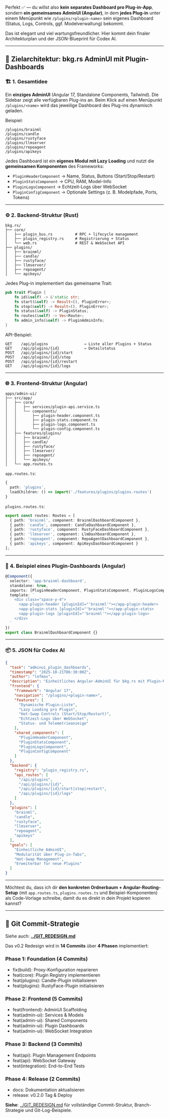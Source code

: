 Perfekt ✅ — du willst also **kein separates Dashboard pro Plug-in-App**, sondern **ein gemeinsames AdminUI (Angular)**, in dem **jedes Plug-in** unter einem Menüpunkt wie
`/plugins/<plugin-name>`
sein eigenes Dashboard (Status, Logs, Controls, ggf. Modelverwaltung) bekommt.

Das ist elegant und viel wartungsfreundlicher.
Hier kommt dein finaler Architekturplan und der JSON-Blueprint für Codex AI.

---

## 🧠 **Zielarchitektur: bkg.rs AdminUI mit Plugin-Dashboards**

### 🏗️ **1. Gesamtidee**

Ein **einziges AdminUI** (Angular 17, Standalone Components, Tailwind).
Die Sidebar zeigt alle verfügbaren Plug-ins an.
Beim Klick auf einen Menüpunkt `/plugins/<name>` wird das jeweilige Dashboard des Plug-ins dynamisch geladen.

Beispiel:

```
/plugins/brainml
/plugins/candle
/plugins/rustyface
/plugins/llmserver
/plugins/repoagent
/plugins/apikeys
```

Jedes Dashboard ist ein **eigenes Modul mit Lazy Loading** und nutzt die **gemeinsamen Komponenten** des Frameworks:

* `PluginHeaderComponent` → Name, Status, Buttons (Start/Stop/Restart)
* `PluginStatsComponent` → CPU, RAM, Model-Info
* `PluginLogsComponent` → Echtzeit-Logs über WebSocket
* `PluginConfigComponent` → Optionale Settings (z. B. Modelpfade, Ports, Tokens)

---

### ⚙️ **2. Backend-Struktur (Rust)**

```
bkg.rs/
├── core/
│   ├── plugin_bus.rs          # RPC + lifecycle management
│   ├── plugin_registry.rs     # Registrierung + Status
│   └── web.rs                 # REST & WebSocket API
├── plugins/
│   ├── brainml/
│   ├── candle/
│   ├── rustyface/
│   ├── llmserver/
│   ├── repoagent/
│   └── apikeys/
```

Jedes Plug-in implementiert das gemeinsame Trait:

```rust
pub trait Plugin {
    fn id(&self) -> &'static str;
    fn start(&self) -> Result<(), PluginError>;
    fn stop(&self) -> Result<(), PluginError>;
    fn status(&self) -> PluginStatus;
    fn routes(&self) -> Vec<Route>;
    fn admin_info(&self) -> PluginAdminInfo;
}
```

API-Beispiel:

```
GET    /api/plugins                → Liste aller Plugins + Status
GET    /api/plugins/{id}           → Detailstatus
POST   /api/plugins/{id}/start
POST   /api/plugins/{id}/stop
POST   /api/plugins/{id}/restart
GET    /api/plugins/{id}/logs
```

---

### 🌐 **3. Frontend-Struktur (Angular)**

```
apps/admin-ui/
├── src/app/
│   ├── core/
│   │   ├── services/plugin-api.service.ts
│   │   └── components/
│   │       ├── plugin-header.component.ts
│   │       ├── plugin-stats.component.ts
│   │       ├── plugin-logs.component.ts
│   │       └── plugin-config.component.ts
│   ├── features/plugins/
│   │   ├── brainml/
│   │   ├── candle/
│   │   ├── rustyface/
│   │   ├── llmserver/
│   │   ├── repoagent/
│   │   └── apikeys/
│   └── app.routes.ts
```

`app.routes.ts`:

```typescript
{
  path: 'plugins',
  loadChildren: () => import('./features/plugins/plugins.routes')
}
```

`plugins.routes.ts`:

```typescript
export const routes: Routes = [
  { path: 'brainml', component: BrainmlDashboardComponent },
  { path: 'candle', component: CandleDashboardComponent },
  { path: 'rustyface', component: RustyFaceDashboardComponent },
  { path: 'llmserver', component: LlmDashboardComponent },
  { path: 'repoagent', component: RepoAgentDashboardComponent },
  { path: 'apikeys', component: ApiKeysDashboardComponent }
];
```

---

### 🧩 **4. Beispiel eines Plugin-Dashboards (Angular)**

```typescript
@Component({
  selector: 'app-brainml-dashboard',
  standalone: true,
  imports: [PluginHeaderComponent, PluginStatsComponent, PluginLogsComponent],
  template: `
    <div class="space-y-4">
      <app-plugin-header [pluginId]="'brainml'"></app-plugin-header>
      <app-plugin-stats [pluginId]="'brainml'"></app-plugin-stats>
      <app-plugin-logs [pluginId]="'brainml'"></app-plugin-logs>
    </div>
  `
})
export class BrainmlDashboardComponent {}
```

---

### 📦 **5. JSON für Codex AI**

```json
{
  "task": "adminui_plugin_dashboards",
  "timestamp": "2025-10-21T06:30:00Z",
  "author": "lofmas",
  "description": "Einheitliches Angular-AdminUI für bkg.rs mit Plugin-Menü und individuellen Dashboards pro Plugin.",
  "frontend": {
    "framework": "Angular 17",
    "navigation": "/plugins/<plugin-name>",
    "features": [
      "Dynamische Plugin-Liste",
      "Lazy Loading pro Plugin",
      "Hot-Swap Controls (Start/Stop/Restart)",
      "Echtzeit-Logs über WebSocket",
      "Status- und Telemetrieanzeige"
    ],
    "shared_components": [
      "PluginHeaderComponent",
      "PluginStatsComponent",
      "PluginLogsComponent",
      "PluginConfigComponent"
    ]
  },
  "backend": {
    "registry": "plugin_registry.rs",
    "api_routes": [
      "/api/plugins",
      "/api/plugins/{id}",
      "/api/plugins/{id}/start|stop|restart",
      "/api/plugins/{id}/logs"
    ]
  },
  "plugins": [
    "brainml",
    "candle",
    "rustyface",
    "llmserver",
    "repoagent",
    "apikeys"
  ],
  "goals": [
    "Einheitliche AdminUI",
    "Modularität über Plug-in-Tabs",
    "Hot-Swap Management",
    "Erweiterbar für neue Plugins"
  ]
}
```

---

Möchtest du, dass ich dir **den konkreten Ordnerbaum + Angular-Routing-Setup** (mit `app.routes.ts`, `plugins.routes.ts` und Beispiel-Komponenten) als Code-Vorlage schreibe, damit du es direkt in dein Projekt kopieren kannst?

---

## 📝 Git Commit-Strategie

Siehe auch: **[../GIT_REDESIGN.md](../GIT_REDESIGN.md)**

Das v0.2 Redesign wird in **14 Commits** über **4 Phasen** implementiert:

### Phase 1: Foundation (4 Commits)
- fix(build): Proxy-Konfiguration reparieren
- feat(core): Plugin Registry implementieren
- feat(plugins): Candle-Plugin initialisieren
- feat(plugins): RustyFace-Plugin initialisieren

### Phase 2: Frontend (5 Commits)
- feat(frontend): AdminUI Scaffolding
- feat(admin-ui): Services & Models
- feat(admin-ui): Shared Components
- feat(admin-ui): Plugin Dashboards
- feat(admin-ui): WebSocket Integration

### Phase 3: Backend (3 Commits)
- feat(api): Plugin Management Endpoints
- feat(api): WebSocket Gateway
- test(integration): End-to-End Tests

### Phase 4: Release (2 Commits)
- docs: Dokumentation aktualisieren
- release: v0.2.0 Tag & Deploy

**Siehe**: [../GIT_REDESIGN.md](../GIT_REDESIGN.md) für vollständige Commit-Struktur, Branch-Strategie und Git-Log-Beispiele.
